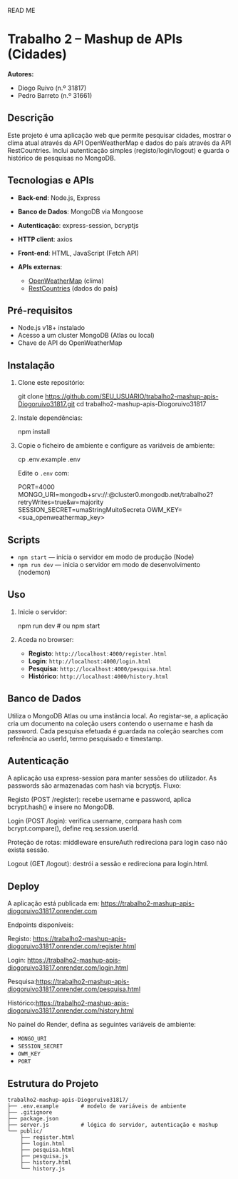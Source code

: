 READ ME
# Trabalho 2 – Mashup de APIs (Cidades)

**Autores:**

* Diogo Ruivo (n.º 31817)
* Pedro Barreto (n.º 31661)

## Descrição

Este projeto é uma aplicação web que permite pesquisar cidades, mostrar o clima atual através da API OpenWeatherMap e dados do país através da API RestCountries. Inclui autenticação simples (registo/login/logout) e guarda o histórico de pesquisas no MongoDB.

## Tecnologias e APIs

* **Back-end**: Node.js, Express
* **Banco de Dados**: MongoDB via Mongoose
* **Autenticação**: express-session, bcryptjs
* **HTTP client**: axios
* **Front-end**: HTML, JavaScript (Fetch API)
* **APIs externas**:

  * [OpenWeatherMap](https://openweathermap.org/api) (clima)
  * [RestCountries](https://restcountries.com/) (dados do país)

## Pré-requisitos

* Node.js v18+ instalado
* Acesso a um cluster MongoDB (Atlas ou local)
* Chave de API do OpenWeatherMap

## Instalação

1. Clone este repositório:

   
   git clone https://github.com/SEU_USUARIO/trabalho2-mashup-apis-Diogoruivo31817.git
   cd trabalho2-mashup-apis-Diogoruivo31817
   
2. Instale dependências:

   
   npm install
   
3. Copie o ficheiro de ambiente e configure as variáveis de ambiente:

   
   cp .env.example .env
 

   Edite o `.env` com:

   
   PORT=4000
   MONGO_URI=mongodb+srv://<usuario>:<password>@cluster0.mongodb.net/trabalho2?retryWrites=true&w=majority
   SESSION_SECRET=umaStringMuitoSecreta
   OWM_KEY=<sua_openweathermap_key>
   

## Scripts

* `npm start` — inicia o servidor em modo de produção (Node)
* `npm run dev` — inicia o servidor em modo de desenvolvimento (nodemon)

## Uso

1. Inicie o servidor:

   
   npm run dev    # ou npm start
   
2. Aceda no browser:

   * **Registo**: `http://localhost:4000/register.html`
   * **Login**:   `http://localhost:4000/login.html`
   * **Pesquisa**: `http://localhost:4000/pesquisa.html`
   * **Histórico**: `http://localhost:4000/history.html`
## Banco de Dados

Utiliza o MongoDB Atlas ou uma instância local. Ao registar-se, a aplicação cria um documento na coleção users contendo o username e hash da password. Cada pesquisa efetuada é guardada na coleção searches com referência ao userId, termo pesquisado e timestamp.

## Autenticação

A aplicação usa express-session para manter sessões do utilizador. As passwords são armazenadas com hash via bcryptjs. Fluxo:

Registo (POST /register): recebe username e password, aplica bcrypt.hash() e insere no MongoDB.

Login (POST /login): verifica username, compara hash com bcrypt.compare(), define req.session.userId.

Proteção de rotas: middleware ensureAuth redireciona para login caso não exista sessão.

Logout (GET /logout): destrói a sessão e redireciona para login.html.

## Deploy

A aplicação está publicada em: https://trabalho2-mashup-apis-diogoruivo31817.onrender.com


Endpoints disponíveis:

Registo: https://trabalho2-mashup-apis-diogoruivo31817.onrender.com/register.html

Login:   https://trabalho2-mashup-apis-diogoruivo31817.onrender.com/login.html

Pesquisa:https://trabalho2-mashup-apis-diogoruivo31817.onrender.com/pesquisa.html

Histórico:https://trabalho2-mashup-apis-diogoruivo31817.onrender.com/history.html

No painel do Render, defina as seguintes variáveis de ambiente:

* `MONGO_URI`
* `SESSION_SECRET`
* `OWM_KEY`
* `PORT`

## Estrutura do Projeto

```
trabalho2-mashup-apis-Diogoruivo31817/
├── .env.example       # modelo de variáveis de ambiente
├── .gitignore
├── package.json
├── server.js          # lógica do servidor, autenticação e mashup
└── public/
    ├── register.html
    ├── login.html
    ├── pesquisa.html
    ├── pesquisa.js
    ├── history.html
    └── history.js
